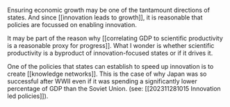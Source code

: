 Ensuring economic growth may be one of the tantamount directions of states. And since [[innovation leads to growth]], it is reasonable that policies are focussed on enabling innovation. 

It may be part of the reason why [[correlating GDP to scientific productivity is a reasonable proxy for progress]]. What I wonder is whether scientific productivity is a byproduct of innovation-focused states or if it drives it. 

One of the policies that states can establish to speed up innovation is to create [[knowledge networks]]. This is the case of why Japan was so successful after WWII even if it was spending a significantly lower percentage of GDP than the Soviet Union. (see: [[202311281015 Innovation led policies]]). 